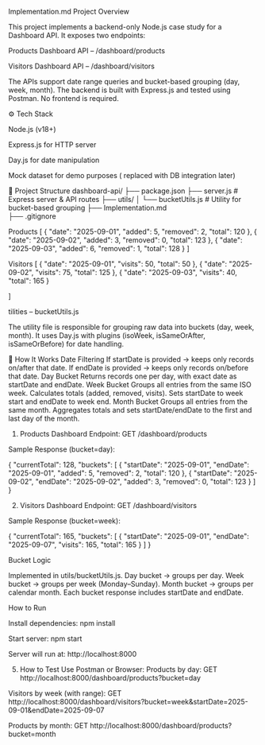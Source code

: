 Implementation.md
  Project Overview

This project implements a backend-only Node.js case study for a Dashboard API.
It exposes two endpoints:

Products Dashboard API – /dashboard/products

Visitors Dashboard API – /dashboard/visitors

The APIs support date range queries and bucket-based grouping (day, week, month).
The backend is built with Express.js and tested using Postman.
No frontend is required.

⚙️ Tech Stack

Node.js (v18+)

Express.js for HTTP server

Day.js for date manipulation

Mock dataset for demo purposes ( replaced with DB integration later)


📂 Project Structure
dashboard-api/
├── package.json
├── server.js              # Express server & API routes
├── utils/
│   └── bucketUtils.js     # Utility for bucket-based grouping
├── Implementation.md      
├── .gitignore


Products
[
  { "date": "2025-09-01", "added": 5, "removed": 2, "total": 120 },
  { "date": "2025-09-02", "added": 3, "removed": 0, "total": 123 },
  { "date": "2025-09-03", "added": 6, "removed": 1, "total": 128 }
]


Visitors
[
  { "date": "2025-09-01", "visits": 50, "total": 50 },
  { "date": "2025-09-02", "visits": 75, "total": 125 },
  { "date": "2025-09-03", "visits": 40, "total": 165 }

]

tilities – bucketUtils.js

The utility file is responsible for grouping raw data into buckets (day, week, month).
It uses Day.js with plugins (isoWeek, isSameOrAfter, isSameOrBefore) for date handling.

🔧 How It Works
Date Filtering
If startDate is provided → keeps only records on/after that date.
If endDate is provided → keeps only records on/before that date.
Day Bucket
Returns records one per day, with exact date as startDate and endDate.
Week Bucket
Groups all entries from the same ISO week.
Calculates totals (added, removed, visits).
Sets startDate to week start and endDate to week end.
Month Bucket
Groups all entries from the same month.
Aggregates totals and sets startDate/endDate to the first and last day of the month.




1. Products Dashboard
Endpoint:
GET /dashboard/products

Sample Response (bucket=day):

{
  "currentTotal": 128,
  "buckets": [
    {
      "startDate": "2025-09-01",
      "endDate": "2025-09-01",
      "added": 5,
      "removed": 2,
      "total": 120
    },
    {
      "startDate": "2025-09-02",
      "endDate": "2025-09-02",
      "added": 3,
      "removed": 0,
      "total": 123
    }
  ]
}


2. Visitors Dashboard
Endpoint:
GET /dashboard/visitors


Sample Response (bucket=week):

{
  "currentTotal": 165,
  "buckets": [
    {
      "startDate": "2025-09-01",
      "endDate": "2025-09-07",
      "visits": 165,
      "total": 165
    }
  ]
}

Bucket Logic

Implemented in utils/bucketUtils.js.
Day bucket → groups per day.
Week bucket → groups per week (Monday–Sunday).
Month bucket → groups per calendar month.
Each bucket response includes startDate and endDate.

How to Run

Install dependencies:
npm install


Start server:
npm start


Server will run at:
http://localhost:8000

5. How to Test
Use Postman or Browser:
Products by day:
GET http://localhost:8000/dashboard/products?bucket=day

Visitors by week (with range):
GET http://localhost:8000/dashboard/visitors?bucket=week&startDate=2025-09-01&endDate=2025-09-07

Products by month:
GET http://localhost:8000/dashboard/products?bucket=month
